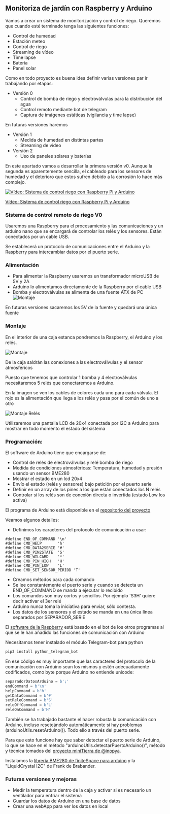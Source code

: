 ##  Monitoriza de jardín con Raspberry y Arduino

Vamos a crear un sistema de monitorización y control de riego. Queremos que cuando esté terminado tenga las siguientes funciones:

* Control de humedad 
* Estación meteo
* Control de riego
* Streaming de vídeo
* Time lapse
* Batería
* Panel solar

Como en todo proyecto es buena idea definir varias versiones par ir trabajando por etapas:
* Versión 0
    * Control de bomba de riego y electroválvulas para la distribución del agua
    * Control remoto mediante bot de telegram
    * Captura de imágenes estáticas (vigilancia y time lapse)

En futuras versiones haremos
* Versión 1
    * Medida de humedad en distintas partes
    * Streaming de vídeo
* Versión 2
    * Uso de paneles solares y baterías

En este apartado vamos a desarrollar la primera versión v0. Aunque la segunda es aparentemente sencilla, el cableado para los sensores de humedad y el deterioro que estos sufren debido a la corrosión lo hace más complejo.

[![Vídeo: Sistema de control riego con Raspberry Pi y Arduino](https://img.youtube.com/vi/4s3qO5JL67E/0.jpg)](https://drive.google.com/file/d/13ySo16FPBgtD9eO0f7B6ZGA00ziM3D18/view?usp=sharing)

[Vídeo: Sistema de control riego con Raspberry Pi y Arduino](https://drive.google.com/file/d/13ySo16FPBgtD9eO0f7B6ZGA00ziM3D18/view?usp=sharing)


### Sistema de control remoto de riego  V0

Usaremos una Raspberry para el procesamiento y las comunicaciones y un arduino nano que se encargará de controlar los relés y los sensores. Están conectados por un cable USB.

Se establecerá un protocolo de comunicaciones entre el Arduino y la Raspberry para intercambiar datos por el puerto serie.

### Alimentación

* Para alimentar la Raspberry usaremos un transformador microUSB de 5V y 2A
* Arduino lo alimentamos directamente de la Raspberry por el cable USB
* Bomba y electroválvulas se alimenta de una fuente ATX de PC
![Montaje](./images/Montaje2.jpg)

En futuras versiones sacaremos los 5V de la fuente y quedará una única fuente

### Montaje

En el interior de una caja estanca pondremos la Raspberry, el Arduino y los relés.

![Montaje](./images/Montaje.jpg)

De la caja saldrán las conexiones a las electroválvulas y el sensor atmosféricos

Puesto que tenemos que controlar 1 bomba y 4 electroválvulas necesitaremos 5 relés que conectaremos a Arduino.

En la imagen se ven los cables de colores cada uno para cada válvula. El rojo es la alimentación que llega a los relés y pasa por el común de uno a otro

![Montaje Relés](./images/MontajeRele.jpg)

Utilizaremos una pantalla LCD de 20x4 conectada por I2C a Arduino para mostrar en todo momento el estado del sistema

### Programación:

El software de Arduino tiene que encargarse de:

* Control de relés de electroválvulas y relé bomba de riego
* Medida de condiciones atmosféricas: Temperatura, humedad y presión usando un sensor BME280
* Mostrar el estado en un lcd 20x4
* Envío el estado (relés y sensores) bajo petición por el puerto serie
* Definir en un array de los pines a los que están conectados los N relés
* Controlar si los relés son de conexión directa o invertida (estado Low los activa)

El programa de Arduino está disponible en el [repositorio del proyecto](https://github.com/javacasm/RiegoRaspberryArduino/blob/master/Riego-RA-Arduino/Riego-RA-Arduino.ino)

Veamos algunos detalles:

* Definimos los caracteres del protocolo de comunicación a usar:
```arduino
#define END_OF_COMMAND '\n'
#define CMD_HELP       'h'
#define CMD_DATA2SERIE '#'
#define CMD_PIN2STATE  'S'
#define CMD_WILCARD    '*'
#define CMD_PIN_HIGH   'H'
#define CMD_PIN_LOW    'L'
#define CMD_SET_SENSOR_PERIOD 'T'
```
* Creamos métodos para cada comando
* Se lee constantemente el puerto serie y cuando se detecta un END_OF_COMMAND se manda a ejecutar lo recibido
* Los comandos son muy cortos y sencillos. Por ejemplo 'S3H' quiere decir activar el 3er relé 
* Arduino nunca toma la iniciativa para enviar, sólo contesta.
* Los datos de los sensores y el estado se manda en una única línea separados por SEPARADOR_SERIE

El [software de la Raspberry](https://github.com/javacasm/RiegoRaspberryArduino/tree/master/Riego-RA-Raspberry) está basado en el bot de los otros programas al que se le han añadido las funciones de comunicación con Arduino

Necesitamos tener instalado el módulo Telegram-bot  para python

```sh
pip3 install python_telegram_bot
```
En ese código es muy importante que las caracteres del protocolo de la comunicación con Arduino sean los mismos y estén adecuadamente codificados, como byte porque Arduino no entiende unicode:

```python
separadorDatosArduino = b';'
endCommand = b'\n'
helpCommand = b'h'
getDataCommand = b'#'
setReleCommand = b'S'
releOffCommand = b'L'
releOnCommand = b'H'
```
También se ha trabajado bastante el hacer robusta la comunicación con Arduino, incluso reseteándolo automáticamente si hay problemas (arduinoUtils.resetArduino()). Todo ello a través del puerto serie.

Para que esto funcione hay que saber detectar el puerto serie de Arduino, lo que se hace en el método "arduinoUtils.detectarPuertoArduino()", método y técnica tomados del [proyecto miniTierra de @inopya](https://github.com/inopya/mini-tierra).

Instalamos la [librería BME280 de finiteSpace para arduino](https://github.com/finitespace/BME280) y la "LiquidCrystal I2C" de Frank de Brabander.

### Futuras versiones y mejoras

* Medir la temperatura dentro de la caja y activar si es necesario un ventilador para enfriar el sistema
* Guardar los datos de Arduino en una base de datos
* Crear una webApp para ver los datos en local
